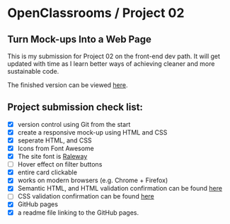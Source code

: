 # OpenClassrooms / Project 02 
## Turn Mock-ups Into a Web Page

This is my submission for Project 02 on the front-end dev path. It will get updated with time as I learn better ways of achieving cleaner and more sustainable code. 

The finished version can be viewed [here](https://hazim.github.io/OCproject2/). 

## Project submission check list:
- [x] version control using Git from the start
- [x] create a responsive mock-up using HTML and CSS
- [x] seperate HTML, and CSS
- [x] Icons from Font Awesome 
- [x] The site font is [Raleway](https://fonts.google.com/specimen/Raleway?preview.text_type=custom)
- [ ] Hover effect on filter buttons 
- [x] entire card clickable 
- [x] works on modern browsers (e.g. Chrome + Firefox)
- [x] Semantic HTML, and HTML validation confirmation can be found [here](https://validator.w3.org/nu/?doc=https%3A%2F%2Fhazim.github.io%2FOCproject2%2F)
- [ ] CSS validation confirmation can be found [here](https://jigsaw.w3.org/css-validator/validator?uri=https%3A%2F%2Fhazim.github.io%2FOCproject2%2F&profile=css3svg&usermedium=all&warning=1&vextwarning=&lang=en) 
- [x] GitHub pages
- [x] a readme file linking to the GitHub pages.
